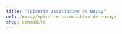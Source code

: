 ```yaml
---
title: "Epicerie associative de Nozay"
url: /nozay/epicerie-associative-de-nozay/
shop: commodité
---
```


